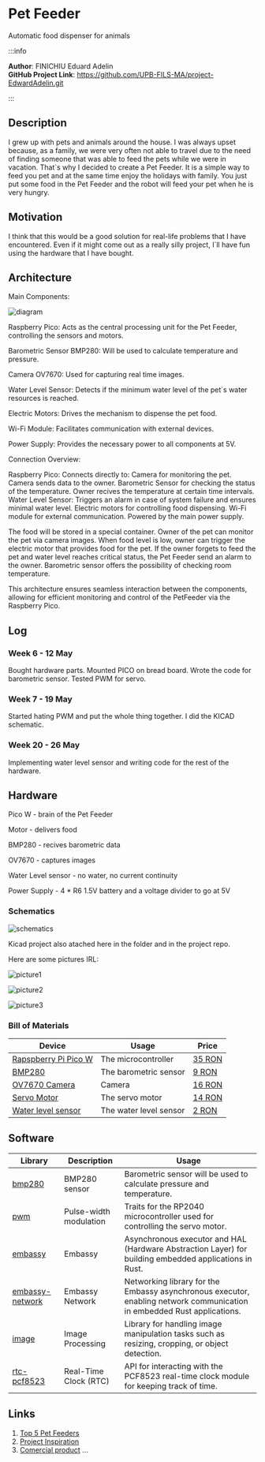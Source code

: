 # Pet Feeder

Automatic food dispenser for animals

:::info

**Author**: FINICHIU Eduard Adelin \
**GitHub Project Link**: https://github.com/UPB-FILS-MA/project-EdwardAdelin.git

:::

## Description

I grew up with pets and animals around the house.
I was always upset because, as a family, we were very often not able to travel due to the need of finding someone that was able to feed the pets while we were in vacation.
That`s why I decided to create a Pet Feeder. It is a simple way to feed you pet and at the same time enjoy the holidays with family.
You just put some food in the Pet Feeder and the robot will feed your pet when he is very hungry.

## Motivation

I think that this would be a good solution for real-life problems that I have encountered. Even if it might come out as a really silly project, I`ll have fun using the hardware that I have bought.

## Architecture

Main Components:

![diagram](diagram.webp)

Raspberry Pico: Acts as the central processing unit for the Pet Feeder, controlling the sensors and motors.

Barometric Sensor BMP280: Will be used to calculate temperature and pressure.

Camera OV7670: Used for capturing real time images.

Water Level Sensor: Detects if the minimum water level of the pet`s water resources is reached.

Electric Motors: Drives the mechanism to dispense the pet food.

Wi-Fi Module: Facilitates communication with external devices.

Power Supply: Provides the necessary power to all components at 5V.

Connection Overview:

Raspberry Pico:
Connects directly to:
Camera for monitoring the pet. Camera sends data to the owner.
Barometric Sensor for checking the status of the temperature. Owner recives the temperature at certain time intervals.
Water Level Sensor: Triggers an alarm in case of system failure and ensures minimal water level.
Electric motors for controlling food dispensing.
Wi-Fi module for external communication.
Powered by the main power supply.

The food will be stored in a special container. Owner of the pet can monitor the pet via camera images. When food level is low, owner can trigger the electric motor that provides food for the pet.
If the owner forgets to feed the pet and water level reaches critical status, the Pet Feeder send an alarm to the owner.
Barometric sensor offers the possibility of checking room temperature.

This architecture ensures seamless interaction between the components, allowing for efficient monitoring and control of the PetFeeder via the Raspberry Pico.

## Log

### Week 6 - 12 May

Bought hardware parts.
Mounted PICO on bread board. Wrote the code for barometric sensor. Tested PWM for servo.

### Week 7 - 19 May

Started hating PWM and put the whole thing together.
I did the KICAD schematic.

### Week 20 - 26 May

Implementing water level sensor and writing code for the rest of the hardware.

## Hardware

Pico W - brain of the Pet Feeder

Motor - delivers food

BMP280 - recives barometric data

OV7670 - captures images

Water Level sensor - no water, no current continuity

Power Supply - 4 \* R6 1.5V battery and a voltage divider to go at 5V

### Schematics

![schematics](kicad.webp)

Kicad project also atached here in the folder and in the project repo.

Here are some pictures IRL:

![picture1](pic1.webp)

![picture2](pic2.webp)

![picture3](pic3.webp)

### Bill of Materials

| Device                                                                                                               | Usage                  | Price                                                                                                                      |
| -------------------------------------------------------------------------------------------------------------------- | ---------------------- | -------------------------------------------------------------------------------------------------------------------------- |
| [Rapspberry Pi Pico W](https://www.raspberrypi.com/documentation/microcontrollers/raspberry-pi-pico.html)            | The microcontroller    | [35 RON](https://www.optimusdigital.ro/en/raspberry-pi-boards/12394-raspberry-pi-pico-w.html)                              |
| [BMP280](https://cdn-shop.adafruit.com/datasheets/BST-BMP280-DS001-11.pdf)                                           | The barometric sensor  | [9 RON](https://www.optimusdigital.ro/en/pressure-sensors/1666-modul-senzor-de-presiune-barometric-bmp280.html)            |
| [OV7670 Camera](https://web.mit.edu/6.111/www/f2016/tools/OV7670_2006.pdf)                                           | Camera                 | [16 RON](https://www.optimusdigital.ro/en/optical-sensors/624-modul-camera-ov7670.html)                                    |
| [Servo Motor](http://www.ee.ic.ac.uk/pcheung/teaching/DE1_EE/stores/sg90_datasheet.pdf)                              | The servo motor        | [14 RON](https://www.optimusdigital.ro/en/servomotors/26-sg90-micro-servo-motor.html?search_query=servo+motor&results=196) |
| [Water level sensor](https://circuitdigest.com/microcontroller-projects/interfacing-water-level-sensor-with-arduino) | The water level sensor | [2 RON](https://www.optimusdigital.ro/en/others/272-senzor-de-nivel-al-apei.html)                                          |

## Software

| Library                                                          | Description            | Usage                                                                                                                   |
| ---------------------------------------------------------------- | ---------------------- | ----------------------------------------------------------------------------------------------------------------------- |
| [bmp280](https://crates.io/crates/bmp280)                        | BMP280 sensor          | Barometric sensor will be used to calculate pressure and temperature.                                                   |
| [pwm](https://docs.rs/pwm-pca9685/latest/pwm_pca9685/)           | Pulse-width modulation | Traits for the RP2040 microcontroller used for controlling the servo motor.                                             |
| [embassy](https://github.com/embassy-rs/embassy)                 | Embassy                | Asynchronous executor and HAL (Hardware Abstraction Layer) for building embedded applications in Rust.                  |
| [embassy-network](https://github.com/embassy-rs/embassy-network) | Embassy Network        | Networking library for the Embassy asynchronous executor, enabling network communication in embedded Rust applications. |
| [image](https://crates.io/crates/image)                          | Image Processing       | Library for handling image manipulation tasks such as resizing, cropping, or object detection.                          |
| [rtc-pcf8523](https://crates.io/crates/rtc-pcf8523)              | Real-Time Clock (RTC)  | API for interacting with the PCF8523 real-time clock module for keeping track of time.                                  |

## Links

1. [Top 5 Pet Feeders](https://www.youtube.com/watch?v=vKdQXICO-r0&ab_channel=MrFlashPick)
2. [Project Inspiration](https://www.youtube.com/watch?v=U7KqqlYaXgY&ab_channel=NicoleZhang)
3. [Comercial product](https://mi-home.ro/products/xiaomi-smart-pet-food-feeder)
   ...
